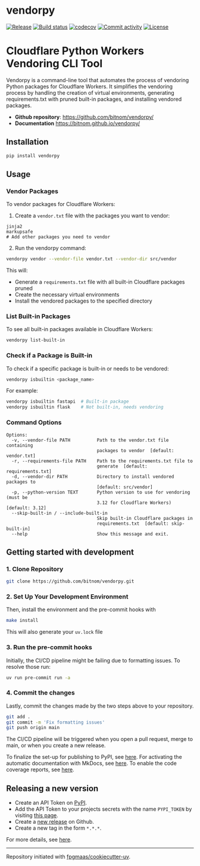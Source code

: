 # vendorpy

[![Release](https://img.shields.io/github/v/release/bitnom/vendorpy)](https://img.shields.io/github/v/release/bitnom/vendorpy)
[![Build status](https://img.shields.io/github/actions/workflow/status/bitnom/vendorpy/main.yml?branch=main)](https://github.com/bitnom/vendorpy/actions/workflows/main.yml?query=branch%3Amain)
[![codecov](https://codecov.io/gh/bitnom/vendorpy/branch/main/graph/badge.svg)](https://codecov.io/gh/bitnom/vendorpy)
[![Commit activity](https://img.shields.io/github/commit-activity/m/bitnom/vendorpy)](https://img.shields.io/github/commit-activity/m/bitnom/vendorpy)
[![License](https://img.shields.io/github/license/bitnom/vendorpy)](https://img.shields.io/github/license/bitnom/vendorpy)

# Cloudflare Python Workers Vendoring CLI Tool

Vendorpy is a command-line tool that automates the process of vendoring Python packages for Cloudflare Workers. It simplifies the vendoring process by handling the creation of virtual environments, generating requirements.txt with pruned built-in packages, and installing vendored packages.

- **Github repository**: <https://github.com/bitnom/vendorpy/>
- **Documentation** <https://bitnom.github.io/vendorpy/>

## Installation

```bash
pip install vendorpy
```

## Usage

### Vendor Packages

To vendor packages for Cloudflare Workers:

1. Create a `vendor.txt` file with the packages you want to vendor:

```
jinja2
markupsafe
# Add other packages you need to vendor
```

2. Run the vendorpy command:

```bash
vendorpy vendor --vendor-file vendor.txt --vendor-dir src/vendor
```

This will:
- Generate a `requirements.txt` file with all built-in Cloudflare packages pruned
- Create the necessary virtual environments
- Install the vendored packages to the specified directory

### List Built-in Packages

To see all built-in packages available in Cloudflare Workers:

```bash
vendorpy list-built-in
```

### Check if a Package is Built-in

To check if a specific package is built-in or needs to be vendored:

```bash
vendorpy isbuiltin <package_name>
```

For example:

```bash
vendorpy isbuiltin fastapi  # Built-in package
vendorpy isbuiltin flask    # Not built-in, needs vendoring
```

### Command Options

```
Options:
  -v, --vendor-file PATH          Path to the vendor.txt file containing
                                  packages to vendor  [default: vendor.txt]
  -r, --requirements-file PATH    Path to the requirements.txt file to
                                  generate  [default: requirements.txt]
  -d, --vendor-dir PATH           Directory to install vendored packages to
                                  [default: src/vendor]
  -p, --python-version TEXT       Python version to use for vendoring (must be
                                  3.12 for Cloudflare Workers)  [default: 3.12]
  --skip-built-in / --include-built-in
                                  Skip built-in Cloudflare packages in
                                  requirements.txt  [default: skip-built-in]
  --help                          Show this message and exit.
```

## Getting started with development

### 1. Clone Repository

```bash
git clone https://github.com/bitnom/vendorpy.git
```

### 2. Set Up Your Development Environment

Then, install the environment and the pre-commit hooks with

```bash
make install
```

This will also generate your `uv.lock` file

### 3. Run the pre-commit hooks

Initially, the CI/CD pipeline might be failing due to formatting issues. To resolve those run:

```bash
uv run pre-commit run -a
```

### 4. Commit the changes

Lastly, commit the changes made by the two steps above to your repository.

```bash
git add .
git commit -m 'Fix formatting issues'
git push origin main
```

The CI/CD pipeline will be triggered when you open a pull request, merge to main, or when you create a new release.

To finalize the set-up for publishing to PyPI, see [here](https://fpgmaas.github.io/cookiecutter-uv/features/publishing/#set-up-for-pypi).
For activating the automatic documentation with MkDocs, see [here](https://fpgmaas.github.io/cookiecutter-uv/features/mkdocs/#enabling-the-documentation-on-github).
To enable the code coverage reports, see [here](https://fpgmaas.github.io/cookiecutter-uv/features/codecov/).

## Releasing a new version

- Create an API Token on [PyPI](https://pypi.org/).
- Add the API Token to your projects secrets with the name `PYPI_TOKEN` by visiting [this page](https://github.com/bitnom/vendorpy/settings/secrets/actions/new).
- Create a [new release](https://github.com/bitnom/vendorpy/releases/new) on Github.
- Create a new tag in the form `*.*.*`.

For more details, see [here](https://fpgmaas.github.io/cookiecutter-uv/features/cicd/#how-to-trigger-a-release).

---

Repository initiated with [fpgmaas/cookiecutter-uv](https://github.com/fpgmaas/cookiecutter-uv).
